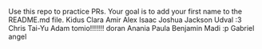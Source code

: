 Use this repo to practice PRs. Your goal is to add your first name to the README.md file.
Kidus
Clara
Amir
Alex
Isaac
Joshua
Jackson
Udval :3
Chris
Tai-Yu
Adam 
tomio!!!!!!!
doran
Anania
Paula
Benjamin
Madi :p
Gabriel
angel
